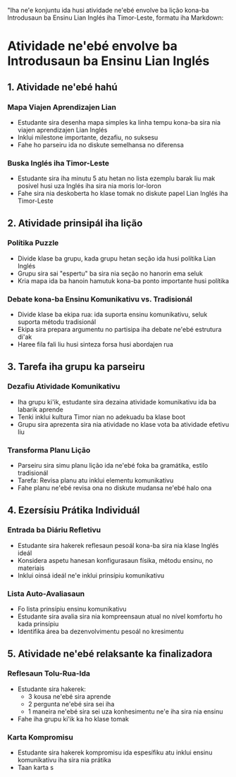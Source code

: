 "Iha ne'e konjuntu ida husi atividade ne'ebé envolve ba lição kona-ba Introdusaun ba Ensinu Lian Inglés iha Timor-Leste, formatu iha Markdown:

# Atividade ne'ebé envolve ba Introdusaun ba Ensinu Lian Inglés

## 1. Atividade ne'ebé hahú

### Mapa Viajen Aprendizajen Lian
- Estudante sira desenha mapa simples ka linha tempu kona-ba sira nia viajen aprendizajen Lian Inglés
- Inklui milestone importante, dezafiu, no suksesu
- Fahe ho parseiru ida no diskute semelhansa no diferensa

### Buska Inglés iha Timor-Leste
- Estudante sira iha minutu 5 atu hetan no lista ezemplu barak liu mak posivel husi uza Inglés iha sira nia moris lor-loron
- Fahe sira nia deskoberta ho klase tomak no diskute papel Lian Inglés iha Timor-Leste

## 2. Atividade prinsipál iha lição

### Polítika Puzzle
- Divide klase ba grupu, kada grupu hetan seção ida husi polítika Lian Inglés
- Grupu sira sai "espertu" ba sira nia seção no hanorin ema seluk
- Kria mapa ida ba hanoin hamutuk kona-ba ponto importante husi polítika

### Debate kona-ba Ensinu Komunikativu vs. Tradisionál
- Divide klase ba ekipa rua: ida suporta ensinu komunikativu, seluk suporta métodu tradisionál
- Ekipa sira prepara argumentu no partisipa iha debate ne'ebé estrutura di'ak
- Haree fila fali liu husi sinteza forsa husi abordajen rua

## 3. Tarefa iha grupu ka parseiru

### Dezafiu Atividade Komunikativu
- Iha grupu ki'ik, estudante sira dezaina atividade komunikativu ida ba labarik aprende
- Tenki inklui kultura Timor nian no adekuadu ba klase boot
- Grupu sira aprezenta sira nia atividade no klase vota ba atividade efetivu liu

### Transforma Planu Lição
- Parseiru sira simu planu lição ida ne'ebé foka ba gramátika, estilo tradisionál
- Tarefa: Revisa planu atu inklui elementu komunikativu
- Fahe planu ne'ebé revisa ona no diskute mudansa ne'ebé halo ona

## 4. Ezersísiu Prátika Individuál

### Entrada ba Diáriu Refletivu
- Estudante sira hakerek reflesaun pesoál kona-ba sira nia klase Inglés ideál
- Konsidera aspetu hanesan konfigurasaun físika, métodu ensinu, no materiais
- Inklui oinsá ideál ne'e inklui prinsípiu komunikativu

### Lista Auto-Avaliasaun
- Fo lista prinsípiu ensinu komunikativu
- Estudante sira avalia sira nia kompreensaun atual no nível komfortu ho kada prinsípiu
- Identifika área ba dezenvolvimentu pesoál no kresimentu

## 5. Atividade ne'ebé relaksante ka finalizadora

### Reflesaun Tolu-Rua-Ida
- Estudante sira hakerek:
  - 3 kousa ne'ebé sira aprende
  - 2 pergunta ne'ebé sira sei iha
  - 1 maneira ne'ebé sira sei uza konhesimentu ne'e iha sira nia ensinu
- Fahe iha grupu ki'ik ka ho klase tomak

### Karta Kompromisu
- Estudante sira hakerek kompromisu ida espesífiku atu inklui ensinu komunikativu iha sira nia prátika
- Taan karta s